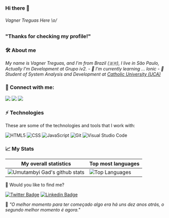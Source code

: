 ### Hi there 👋
###### Vagner Treguas Here \o/
### "Thanks for checking my profile!" 

### 🛠 About me
<p>
  <em>
   My name is Vagner Treguas, and I'm from Brazil (🇧🇷), I live in São Paulo, Actually I'm Development at Grupo iv2.
   - 🌱 I’m currently learning ... Ionic 
   - 🚀 <em>Student of System Analysis and Development at <a href="https://www.uca.edu.br">Catholic University (UCA)</a></em>
  </em>  
</p>

### 👥 Connect with me:
<p align="left">
<a href="https://www.linkedin.com/in/jhollyfer"><img src="https://img.shields.io/badge/-Jhollyfer%20Rodrigues-333333?style=white&logo=linkedin"/></a>
<a href="https://instagram.com/jhollyferr"><img src="https://img.shields.io/badge/-jhollyferr-333333?style=white&logo=instagram"/></a>
<a href="mailto:jhollyferr@gmail.com"><img src="https://img.shields.io/badge/-jhollyferr@gmail.com-333333?style=white&logo=gmail"/></a>
</p>

### ⚡ Technologies

These are some of the technologies and tools that I work with:

  ![HTML5](https://img.shields.io/badge/-HTML5-333333?style=flat&logo=HTML5)
  ![CSS](https://img.shields.io/badge/-CSS-333333?style=flat&logo=CSS3&logoColor=1572B6)
  ![JavaScript](https://img.shields.io/badge/-JavaScript-333333?style=flat&logo=javascript)
  ![Git](https://img.shields.io/badge/-Git-333333?style=flat&logo=git)
  ![Visual Studio Code](https://img.shields.io/badge/-Visual%20Studio%20Code-333333?style=flat&logo=visual-studio-code&logoColor=007ACC)


### 📈 My Stats
|My overall statistics|Top most languages |
|------------------|-------------|
|![Umutambyi Gad's github stats](https://github-readme-stats.vercel.app/api?username=Treguas&show_icons=true&hide_border=true&count_private=true&theme=tokyonight)|![Top Languages](https://github-readme-stats.vercel.app/api/top-langs/?username=Treguas&langs_count=10&count_private=true&hide_border=true&theme=tokyonight&layout=compact)|

💬 Would you like to find me?

[![Twitter Badge](https://img.shields.io/badge/-Twitter-1ca0f1?style=flat-square&labelColor=1ca0f1&logo=twitter&logoColor=white&link=https://twitter.com/vtreguas)](https://twitter.com/vtreguas)
[![Linkedin Badge](https://img.shields.io/badge/-LinkedIn-blue?style=flat-square&logo=Linkedin&logoColor=white&link=https://www.linkedin.com/in/vagnertreguas)](https://www.linkedin.com/in/vagnertreguas)

:brain: <a name="id4"></a>*"O melhor momento para ter começado algo era há uns dez anos atrás, o segundo melhor momento é agora."*

<!--
**Treguas/Treguas** is a ✨ _special_ ✨ repository because its `README.md` (this file) appears on your GitHub profile.

Here are some ideas to get you started:

- 🔭 I’m currently working on ...
- 🌱 I’m currently learning ...
- 👯 I’m looking to collaborate on ...
- 🤔 I’m looking for help with ...
- 💬 Ask me about ...
- 📫 How to reach me: ...
- 😄 Pronouns: ...
- ⚡ Fun fact: ...

https://github.com/palloi/responsive-header-only-css/tree/master/assets
-->
